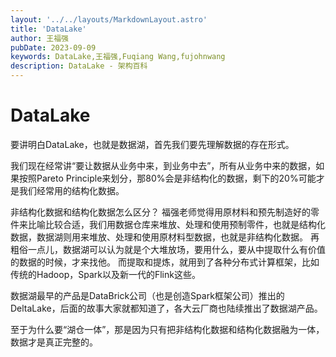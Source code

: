 ```yaml
---
layout: '../../layouts/MarkdownLayout.astro'
title: 'DataLake'
author: 王福强
pubDate: 2023-09-09
keywords: DataLake,王福强,Fuqiang Wang,fujohnwang
description: DataLake - 架构百科
---
```


# DataLake

要讲明白DataLake，也就是数据湖，首先我们要先理解数据的存在形式。

我们现在经常讲“要让数据从业务中来，到业务中去”，所有从业务中来的数据，如果按照Pareto Principle来划分，那80%会是非结构化的数据，剩下的20%可能才是我们经常用的结构化数据。

非结构化数据和结构化数据怎么区分？ 福强老师觉得用原材料和预先制造好的零件来比喻比较合适，我们用数据仓库来堆放、处理和使用预制零件，也就是结构化数据，数据湖则用来堆放、处理和使用原材料型数据，也就是非结构化数据。 再粗俗一点儿，数据湖可以认为就是个大堆放场，要用什么，要从中提取什么有价值的数据的时候，才来找他。 而提取和提炼，就用到了各种分布式计算框架，比如传统的Hadoop，Spark以及新一代的Flink这些。

数据湖最早的产品是DataBrick公司（也是创造Spark框架公司）推出的DeltaLake，后面的故事大家就都知道了，各大云厂商也陆续推出了数据湖产品。

至于为什么要“湖仓一体”，那是因为只有把非结构化数据和结构化数据融为一体，数据才是真正完整的。
